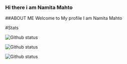 ### Hi there i am Namita Mahto

##ABOUT ME 
Welcome to My profile I am Namita Mahto

#Stats

![Github status](https://github-readme-streak-stats.herokuapp.com/?user=namitamahto)

![Github status](https://github-readme-stats.vercel.app/api/top-langs/?username=namitamahto)

![Github status](https://github-readme-stats.vercel.app/api?username=namitamahto)




<!--
**namitamahto/Namitamahto** is a ✨ _special_ ✨ repository because its `README.md` (this file) appears on your GitHub profile.

Here are some ideas to get you started:

- 🔭 I’m currently working on 
- 🌱 I’m currently learning Python
- 👯 I’m looking to collaborate on New projects
- 🤔 I’m looking for help with ...
- 💬 Ask me about ...
- 📫 How to reach me: namitamahto413@gmail.com
- 😄 Pronouns: ...
- ⚡ Fun fact: ...
-->
